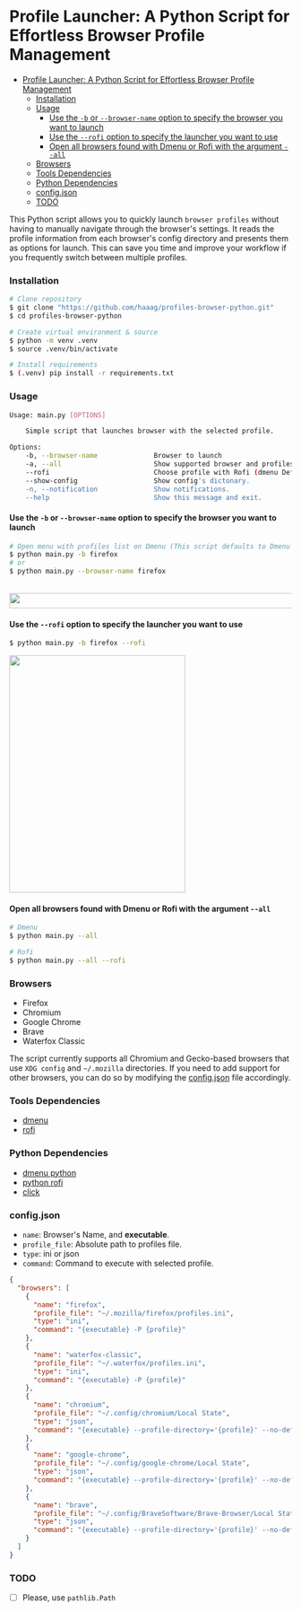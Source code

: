 # Profile Launcher: A Python Script for Effortless Browser Profile Management

<!--toc:start-->
- [Profile Launcher: A Python Script for Effortless Browser Profile Management](#profile-launcher-a-python-script-for-effortless-browser-profile-management)
    - [Installation](#installation)
    - [Usage](#usage)
      - [Use the `-b` or `--browser-name` option to specify the browser you want to launch](#use-the-b-or-browser-name-option-to-specify-the-browser-you-want-to-launch)
      - [Use the `--rofi` option to specify the launcher you want to use](#use-the-rofi-option-to-specify-the-launcher-you-want-to-use)
      - [Open all browsers found with Dmenu or Rofi with the argument `--all`](#open-all-browsers-found-with-dmenu-or-rofi-with-the-argument-all)
    - [Browsers](#browsers)
    - [Tools Dependencies](#tools-dependencies)
    - [Python Dependencies](#python-dependencies)
    - [config.json](#configjson)
    - [TODO](#todo)
<!--toc:end-->

This Python script allows you to quickly launch `browser profiles` without having to manually navigate through the browser's settings.
It reads the profile information from each browser's config directory and presents them as options for launch.
This can save you time and improve your workflow if you frequently switch between multiple profiles.

### Installation

```bash
# Clone repository
$ git clone "https://github.com/haaag/profiles-browser-python.git"
$ cd profiles-browser-python

# Create virtual environment & source
$ python -m venv .venv
$ source .venv/bin/activate

# Install requirements
$ (.venv) pip install -r requirements.txt
```

### Usage

```bash
Usage: main.py [OPTIONS]

    Simple script that launches browser with the selected profile.

Options:
    -b, --browser-name              Browser to launch
    -a, --all                       Show supported browser and profiles.
    --rofi                          Choose profile with Rofi (dmenu Default).
    --show-config                   Show config's dictonary.
    -n, --notification              Show notifications.
    --help                          Show this message and exit.
```

#### Use the `-b` or `--browser-name` option to specify the browser you want to launch

```bash
# Open menu with profiles list on Dmenu (This script defaults to Dmenu as Menu)
$ python main.py -b firefox
# or
$ python main.py --browser-name firefox
```

<br>
<img align="center" width="684" height="27" src="https://github.com/haaag/profiles-browser-python/blob/main/.img/firefox-dmenu.png?raw=true">
<br>

#### Use the `--rofi` option to specify the launcher you want to use

```bash
$ python main.py -b firefox --rofi
```

<img align="center" width="314" height="423" src="https://github.com/haaag/profiles-browser-python/blob/main/.img/firefox-rofi.png?raw=true">
<br>

#### Open all browsers found with Dmenu or Rofi with the argument `--all`

```bash
# Dmenu
$ python main.py --all

# Rofi
$ python main.py --all --rofi
```

### Browsers

- Firefox
- Chromium
- Google Chrome
- Brave
- Waterfox Classic

The script currently supports all Chromium and Gecko-based browsers that use `XDG config` and `~/.mozilla` directories. If you need to add support for other browsers, you can do so by modifying the [config.json](#configjson) file accordingly.

### Tools Dependencies

- [dmenu](https://tools.suckless.org/dmenu/)
- [rofi](https://github.com/davatorium/rofi)

### Python Dependencies

- [dmenu python](https://github.com/allonhadaya/dmenu-python)
- [python rofi](https://github.com/bcbnz/python-rofi)
- [click](https://palletsprojects.com/p/click/)

### config.json

- `name`: Browser's Name, and **executable**.
- `profile_file`: Absolute path to profiles file.
- `type`: ini or json
- `command`: Command to execute with selected profile.

```json
{
  "browsers": [
    {
      "name": "firefox",
      "profile_file": "~/.mozilla/firefox/profiles.ini",
      "type": "ini",
      "command": "{executable} -P {profile}"
    },
    {
      "name": "waterfox-classic",
      "profile_file": "~/.waterfox/profiles.ini",
      "type": "ini",
      "command": "{executable} -P {profile}"
    },
    {
      "name": "chromium",
      "profile_file": "~/.config/chromium/Local State",
      "type": "json",
      "command": "{executable} --profile-directory='{profile}' --no-default-browser-check"
    },
    {
      "name": "google-chrome",
      "profile_file": "~/.config/google-chrome/Local State",
      "type": "json",
      "command": "{executable} --profile-directory='{profile}' --no-default-browser-check"
    },
    {
      "name": "brave",
      "profile_file": "~/.config/BraveSoftware/Brave-Browser/Local State",
      "type": "json",
      "command": "{executable} --profile-directory='{profile}' --no-default-browser-check"
    }
  ]
}
```

### TODO

- [ ] Please, use `pathlib.Path`
